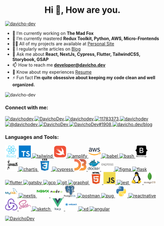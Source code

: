 <h1 align="center">Hi 👋, How are you.</h1>

<p align="left">
    <a href="https://github.com/ryo-ma/github-profile-trophy">
        <img src="https://github-profile-trophy.vercel.app/?username=davicho-dev" alt="davicho-dev" />
    </a>
</p>

- 🔭 I’m currently working on **The Mad Fox**
- 🌱 I’m currently mastered **Redux Toolkit, Python, AWS, Micro-Frontends**
- 👨‍💻 All of my projects are available at [Personal Site](https://davicho.dev)
- 📝 I regularly write articles on [Blog](https://davicho.dev/blog)
- 💬 Ask me about **React, NextJs, Cypress, Flutter, TailwindCSS, Storybook, GSAP**
- 📫 How to reach me **developer@davicho.dev**
- 📄 Know about my experiences [Resume](https://davicho.dev/resume.pdf)
- ⚡ Fun fact **I’m quite obsessive about keeping my code clean and well organized.**

<p>
    <img align="center" src="https://github-readme-stats.vercel.app/api?username=davicho-dev&show_icons=true&theme=dark&title_color=b4b4b4&text_color=b4b4b4&hide_border=true&locale=en" alt="davicho-dev" />
</p>

[//]: # '<p>'

[//]: # '    <img align="center" src="https://github-readme-streak-stats.herokuapp.com/?user=davicho-dev&theme=dark" alt="davicho-dev" />'

[//]: # '</p>'

[//]: # '### Blogs posts'

<!-- BLOG-POST-LIST:START -->
<!-- BLOG-POST-LIST:END -->

<h3>Connect with me:</h3>
<article>
    <a href="https://dev.to/davichodev" target="blank">
        <img align="center" src="https://raw.githubusercontent.com/rahuldkjain/github-profile-readme-generator/master/src/images/icons/Social/devto.svg" alt="davichodev" height="30" width="40" />
    </a>
    <a href="https://twitter.com/DavichoDev" target="blank">
        <img align="center" src="https://raw.githubusercontent.com/rahuldkjain/github-profile-readme-generator/master/src/images/icons/Social/twitter.svg" alt="DavichoDev" height="30" width="40" />
    </a>
    <a href="https://linkedin.com/in/davichodev" target="blank">
        <img align="center" src="https://raw.githubusercontent.com/rahuldkjain/github-profile-readme-generator/master/src/images/icons/Social/linked-in-alt.svg" alt="davichodev" height="30" width="40" />
    </a>
    <a href="https://stackoverflow.com/users/11783373" target="blank">
        <img align="center" src="https://raw.githubusercontent.com/rahuldkjain/github-profile-readme-generator/master/src/images/icons/Social/stack-overflow.svg" alt="11783373" height="30" width="40" />
    </a>
    <a href="https://instagram.com/davichodev" target="blank">
        <img align="center" src="https://raw.githubusercontent.com/rahuldkjain/github-profile-readme-generator/master/src/images/icons/Social/instagram.svg" alt="davichodev" height="30" width="40" />
    </a>
    <a href="https://medium.com/@davichodev" target="blank">
        <img align="center" src="https://raw.githubusercontent.com/rahuldkjain/github-profile-readme-generator/master/src/images/icons/Social/medium.svg" alt="@davichodev" height="30" width="40" />
    </a>
    <a href="https://hackerrank.com/DavichoDev" target="blank">
        <img align="center" src="https://raw.githubusercontent.com/rahuldkjain/github-profile-readme-generator/master/src/images/icons/Social/hackerrank.svg" alt="DavichoDev" height="30" width="40" />
    </a>
    <a href="https://discord.gg/DavichoDev#1908" target="blank">
        <img align="center" src="https://raw.githubusercontent.com/rahuldkjain/github-profile-readme-generator/master/src/images/icons/Social/discord.svg" alt="DavichoDev#1908" height="30" width="40" />
    </a>
    <a href="https://davicho.dev/blog" target="blank">
        <img align="center" src="https://raw.githubusercontent.com/rahuldkjain/github-profile-readme-generator/master/src/images/icons/Social/rss.svg" alt="davicho.dev/blog" height="30" width="40" />
    </a>
</article>

<h3>Languages and Tools:</h3>
<article>
    <a href="https://reactjs.org/" target="_blank" rel="noreferrer">
        <img src="https://raw.githubusercontent.com/devicons/devicon/master/icons/react/react-original-wordmark.svg" alt="react" width="40" height="40"/>
    </a>
    <a href="https://www.typescriptlang.org/" target="_blank" rel="noreferrer">
        <img src="https://raw.githubusercontent.com/devicons/devicon/master/icons/typescript/typescript-original.svg" alt="typescript" width="40" height="40"/>
    </a>
    <a href="https://tailwindcss.com/" target="_blank" rel="noreferrer">
        <img src="https://www.vectorlogo.zone/logos/tailwindcss/tailwindcss-icon.svg" alt="tailwind" width="40" height="40"/>
    </a>
    <a href="https://developer.apple.com/swift/" target="_blank" rel="noreferrer">
        <img src="https://raw.githubusercontent.com/devicons/devicon/master/icons/swift/swift-original.svg" alt="swift" width="40" height="40"/>
    </a>
    <a href="https://aws.amazon.com/amplify/" target="_blank" rel="noreferrer">
        <img src="https://docs.amplify.aws/assets/logo-dark.svg" alt="amplify" width="40" height="40"/>
    </a>
    <a href="https://aws.amazon.com" target="_blank" rel="noreferrer">
        <img src="https://raw.githubusercontent.com/devicons/devicon/master/icons/amazonwebservices/amazonwebservices-original-wordmark.svg" alt="aws" width="40" height="40"/>
    </a>
    <a href="https://babeljs.io/" target="_blank" rel="noreferrer">
        <img src="https://www.vectorlogo.zone/logos/babeljs/babeljs-icon.svg" alt="babel" width="40" height="40"/>
    </a>
    <a href="https://www.gnu.org/software/bash/" target="_blank" rel="noreferrer">
        <img src="https://www.vectorlogo.zone/logos/gnu_bash/gnu_bash-icon.svg" alt="bash" width="40" height="40"/>
    </a>
    <a href="https://getbootstrap.com" target="_blank" rel="noreferrer">
        <img src="https://raw.githubusercontent.com/devicons/devicon/master/icons/bootstrap/bootstrap-plain-wordmark.svg" alt="bootstrap" width="40" height="40"/>
    </a>
    <a href="https://canvasjs.com" target="_blank" rel="noreferrer">
        <img src="https://raw.githubusercontent.com/Hardik0307/Hardik0307/master/assets/canvasjs-charts.svg" alt="canvasjs" width="40" height="40"/>
    </a>
    <a href="https://www.chartjs.org" target="_blank" rel="noreferrer">
        <img src="https://www.chartjs.org/media/logo-title.svg" alt="chartjs" width="40" height="40"/>
    </a>
    <a href="https://www.w3schools.com/css/" target="_blank" rel="noreferrer">
        <img src="https://raw.githubusercontent.com/devicons/devicon/master/icons/css3/css3-original-wordmark.svg" alt="css3" width="40" height="40"/>
    </a>
    <a href="https://www.cypress.io" target="_blank" rel="noreferrer">
        <img src="https://raw.githubusercontent.com/simple-icons/simple-icons/6e46ec1fc23b60c8fd0d2f2ff46db82e16dbd75f/icons/cypress.svg" alt="cypress" width="40" height="40"/>
    </a>
    <a href="https://d3js.org/" target="_blank" rel="noreferrer">
        <img src="https://raw.githubusercontent.com/devicons/devicon/master/icons/d3js/d3js-original.svg" alt="d3js" width="40" height="40"/>
    </a>
    <a href="https://www.docker.com/" target="_blank" rel="noreferrer">
        <img src="https://raw.githubusercontent.com/devicons/devicon/master/icons/docker/docker-original-wordmark.svg" alt="docker" width="40" height="40"/>
    </a>
    <a href="https://expressjs.com" target="_blank" rel="noreferrer">
        <img src="https://raw.githubusercontent.com/devicons/devicon/master/icons/express/express-original-wordmark.svg" alt="express" width="40" height="40"/>
    </a>
    <a href="https://www.figma.com/" target="_blank" rel="noreferrer">
        <img src="https://www.vectorlogo.zone/logos/figma/figma-icon.svg" alt="figma" width="40" height="40"/>
    </a>
    <a href="https://flask.palletsprojects.com/" target="_blank" rel="noreferrer">
        <img src="https://www.vectorlogo.zone/logos/pocoo_flask/pocoo_flask-icon.svg" alt="flask" width="40" height="40"/>
    </a>
    <a href="https://flutter.dev" target="_blank" rel="noreferrer">
        <img src="https://www.vectorlogo.zone/logos/flutterio/flutterio-icon.svg" alt="flutter" width="40" height="40"/>
    </a>
    <a href="https://www.gatsbyjs.com/" target="_blank" rel="noreferrer">
        <img src="https://www.vectorlogo.zone/logos/gatsbyjs/gatsbyjs-icon.svg" alt="gatsby" width="40" height="40"/>
    </a>
    <a href="https://cloud.google.com" target="_blank" rel="noreferrer">
        <img src="https://www.vectorlogo.zone/logos/google_cloud/google_cloud-icon.svg" alt="gcp" width="40" height="40"/>
    </a>
    <a href="https://git-scm.com/" target="_blank" rel="noreferrer">
        <img src="https://www.vectorlogo.zone/logos/git-scm/git-scm-icon.svg" alt="git" width="40" height="40"/>
    </a>
    <a href="https://graphql.org" target="_blank" rel="noreferrer">
        <img src="https://www.vectorlogo.zone/logos/graphql/graphql-icon.svg" alt="graphql" width="40" height="40"/>
    </a>
    <a href="https://www.w3.org/html/" target="_blank" rel="noreferrer">
        <img src="https://raw.githubusercontent.com/devicons/devicon/master/icons/html5/html5-original-wordmark.svg" alt="html5" width="40" height="40"/>
    </a>
    <a href="https://developer.mozilla.org/en-US/docs/Web/JavaScript" target="_blank" rel="noreferrer">
        <img src="https://raw.githubusercontent.com/devicons/devicon/master/icons/javascript/javascript-original.svg" alt="javascript" width="40" height="40"/>
    </a>
    <a href="https://jestjs.io" target="_blank" rel="noreferrer">
        <img src="https://www.vectorlogo.zone/logos/jestjsio/jestjsio-icon.svg" alt="jest" width="40" height="40"/>
    </a>
    <a href="https://www.linux.org/" target="_blank" rel="noreferrer">
        <img src="https://raw.githubusercontent.com/devicons/devicon/master/icons/linux/linux-original.svg" alt="linux" width="40" height="40"/>
    </a>
    <a href="https://www.mongodb.com/" target="_blank" rel="noreferrer">
        <img src="https://raw.githubusercontent.com/devicons/devicon/master/icons/mongodb/mongodb-original-wordmark.svg" alt="mongodb" width="40" height="40"/>
    </a>
    <a href="https://www.mysql.com/" target="_blank" rel="noreferrer">
        <img src="https://raw.githubusercontent.com/devicons/devicon/master/icons/mysql/mysql-original-wordmark.svg" alt="mysql" width="40" height="40"/>
    </a>
    <a href="https://nextjs.org/" target="_blank" rel="noreferrer">
        <img src="https://cdn.worldvectorlogo.com/logos/nextjs-2.svg" alt="nextjs" width="40" height="40"/>
    </a>
    <a href="https://www.nginx.com" target="_blank" rel="noreferrer">
        <img src="https://raw.githubusercontent.com/devicons/devicon/master/icons/nginx/nginx-original.svg" alt="nginx" width="40" height="40"/>
    </a>
    <a href="https://nodejs.org" target="_blank" rel="noreferrer">
        <img src="https://raw.githubusercontent.com/devicons/devicon/master/icons/nodejs/nodejs-original-wordmark.svg" alt="nodejs" width="40" height="40"/>
    </a>
    <a href="https://www.postgresql.org" target="_blank" rel="noreferrer">
        <img src="https://raw.githubusercontent.com/devicons/devicon/master/icons/postgresql/postgresql-original-wordmark.svg" alt="postgresql" width="40" height="40"/>
    </a>
    <a href="https://postman.com" target="_blank" rel="noreferrer">
        <img src="https://www.vectorlogo.zone/logos/getpostman/getpostman-icon.svg" alt="postman" width="40" height="40"/>
    </a>
    <a href="https://pugjs.org" target="_blank" rel="noreferrer">
        <img src="https://cdn.worldvectorlogo.com/logos/pug.svg" alt="pug" width="40" height="40"/>
    </a>
    <a href="https://www.python.org" target="_blank" rel="noreferrer">
        <img src="https://raw.githubusercontent.com/devicons/devicon/master/icons/python/python-original.svg" alt="python" width="40" height="40"/>
    </a>
    <a href="https://reactnative.dev/" target="_blank" rel="noreferrer">
        <img src="https://reactnative.dev/img/header_logo.svg" alt="reactnative" width="40" height="40"/>
    </a>
    <a href="https://redux.js.org" target="_blank" rel="noreferrer">
        <img src="https://raw.githubusercontent.com/devicons/devicon/master/icons/redux/redux-original.svg" alt="redux" width="40" height="40"/>
    </a>
    <a href="https://sass-lang.com" target="_blank" rel="noreferrer">
        <img src="https://raw.githubusercontent.com/devicons/devicon/master/icons/sass/sass-original.svg" alt="sass" width="40" height="40"/>
    </a>
    <a href="https://www.sketch.com/" target="_blank" rel="noreferrer">
        <img src="https://www.vectorlogo.zone/logos/sketchapp/sketchapp-icon.svg" alt="sketch" width="40" height="40"/>
    </a>
    <a href="https://vuejs.org/" target="_blank" rel="noreferrer">
        <img src="https://raw.githubusercontent.com/devicons/devicon/master/icons/vuejs/vuejs-original-wordmark.svg" alt="vuejs" width="40" height="40"/>
    </a>
    <a href="https://webpack.js.org" target="_blank" rel="noreferrer">
        <img src="https://raw.githubusercontent.com/devicons/devicon/d00d0969292a6569d45b06d3f350f463a0107b0d/icons/webpack/webpack-original-wordmark.svg" alt="webpack" width="40" height="40"/>
    </a>
    <a href="https://www.adobe.com/products/xd.html" target="_blank" rel="noreferrer">
        <img src="https://cdn.worldvectorlogo.com/logos/adobe-xd.svg" alt="xd" width="40" height="40"/>
    </a>
    <a href="https://angular.io" target="_blank" rel="noreferrer">
        <img src="https://angular.io/assets/images/logos/angular/angular.svg" alt="angular" width="40" height="40"/>
    </a>
</article>

<p>
    <a href="https://twitter.com/DavichoDev" target="blank">
        <img src="https://img.shields.io/twitter/follow/DavichoDev?logo=twitter&style=for-the-badge" alt="DavichoDev" />
    </a>
</p>

[//]: # '<p align="left"><img src="https://komarev.com/ghpvc/?username=DavichoDev&label=Profile%20views&color=0e75b6&style=flat" alt="DavichoDev" /></p>'
